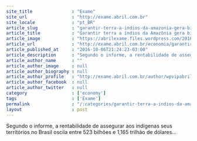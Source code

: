 ```yaml
---
site_title               : "Exame"
site_url                 : "http://exame.abril.com.br"
site_locale              : "pt_BR"
article_slug             : "garantir-terra-a-indios-da-amazonia-gera-bilhoes-diz-estudo"
article_title            : "Garantir terra a índios da Amazônia gera bilhões, diz estudo"
article_image            : "https://abrilexame.files.wordpress.com/2016/10/size_960_16_9_aracruz_es_-_na_regiao_conhecida_como_areal_jovens_indios_tupinikim_dancam_ao_lado_de_acampamento_que_estabeleceram_em_protesto_pela_retomada_de_suas_terras_tradicionais_va.jpg?quality=70&strip=all&w=960"
article_url              : "http://exame.abril.com.br/economia/garantir-terra-a-indios-da-amazonia-gera-bilhoes-diz-estudo/"
article_published_at     : "2016-10-06T21:24:23-03:00"
article_description      : "Segundo o informe, a rentabilidade de assegurar aos indígenas seus territórios no Brasil oscila entre 523 bilhões e 1,165 trilhão de dólares..."
article_author_name      : ""
article_author_image     : null
article_author_biography : null
article_author_profile   : "http://exame.abril.com.br/author/wpvipabril/"
article_author_facebook  : null
article_author_twitter   : null
category                 : ['economy']
tags                     : ['Exame']
permalink                : "/:categories/garantir-terra-a-indios-da-amazonia-gera-bilhoes-diz-estudo/"
layout                   : post
---
```


Segundo o informe, a rentabilidade de assegurar aos indígenas seus territórios no Brasil oscila entre 523 bilhões e 1,165 trilhão de dólares...
